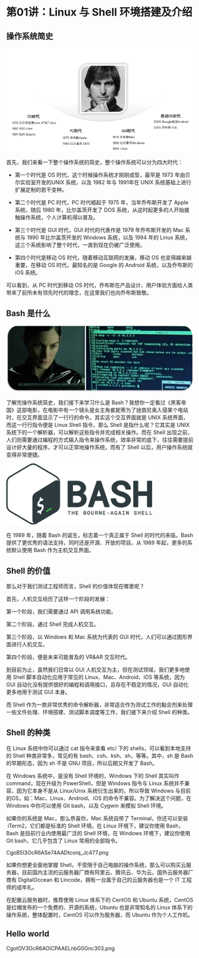 # 第01讲：Linux 与 Shell 环境搭建及介绍

## 操作系统简史 

![](/static/image/CgotOV3OcR2AGGnhAAFTLJlqgys080.png)

首先，我们来看一下整个操作系统的简史，整个操作系统可以分为四大时代：

* 第一个时代是 OS 时代，这个时候操作系统才刚刚成型，最早是 1973 年由贝尔实验室开发的UNIX 系统，以及 1982 年与 1991年在 UNIX 系统基础上进行扩展定制的若干变种。

* 第二个时代是 PC 时代，PC 时代崛起于 1975 年，当年乔布斯开发了 Apple 系统，随后 1980 年，比尔盖茨开发了 DOS 系统，从这时起更多的人开始接触操作系统，个人计算机得以普及。

* 第三个时代是 GUI 时代，GUI 时代的代表作是 1979 年乔布斯开发的 Mac 系统与 1990 年比尔盖茨开发的 Windows 系统，以及 1994 年的 Linux 系统，这三个系统影响了整个时代，一直到现在仍被广泛使用。

* 第四个时代是移动 OS 时代，随着移动互联网的发展，移动 OS 也变得越来越重要，在移动 OS 时代，最知名的是 Google 的 Android 系统，以及乔布斯的 iOS 系统。

可以看到，从 PC 时代到移动 OS 时代，乔布斯在产品设计、用户体验方面给人类带来了前所未有领先时代的理念，在这里我们也向乔布斯致敬。


## Bash 是什么

![](/static/image/CgoB5l3OcR2AV-1_AARjoDt0imA774.png)

了解完操作系统简史，我们接下来学习什么是 Bash？我想你一定看过《黑客帝国》这部电影，在电影中有一个镜头是女主角崔妮蒂为了拯救尼奥入侵某个电站时，在交互界面显示了一行行的命令，其实这个交互界面就是 UNIX 系统界面，而这一行行指令便是 Linux Shell 指令，那么 Shell 是指什么呢？它其实是 UNIX 系统下的一个解析器，可以解析这些指令并完成相关操作。而在 Shell 出现之前，人们则需要通过编程的方式输入指令来操作系统，效率非常的底下，往往需要提前设计好大量的程序，才可以正常地操作系统，而有了 Shell 以后，用户操作系统就变得非常便捷。

![](/static/image/CgotOV3OcR6AXUcsAACOQHI_BVM743.png)

在 1989 年，随着 Bash 的诞生，标志着一个真正属于 Shell 的时代的来临，Bash 提供了更优秀的语法支持，同时还是开源、开放的项目。从 1989 年起，更多的系统默认使用 Bash 作为主机交互界面。

## Shell 的价值

那么对于我们测试工程师而言，Shell 的价值体现在哪里呢？

首先，人机交互经历了这样一个阶段的发展：

第一个阶段，我们需要通过 API 调用系统功能。

第二个阶段，通过 Shell 完成人机交互。

第三个阶段，以 Windows 和 Mac 系统为代表的 GUI 时代，人们可以通过图形界面进行人机交互。

第四个阶段，便是未来可能普及的 VR&AR 交互时代。

到目前为止，虽然我们日常以 GUI 人机交互为主，但在测试领域，我们更多地使用 Shell 脚本自动化应用于常见的 Linux、Mac、Android、iOS 等系统，因为 GUI 自动化没有提供很好的编程和调用接口，且存在不稳定的情况，GUI 自动化更多地用于测试 GUI 本身。

而 Shell 作为一款非常优秀的命令解析器，非常适合作为测试工作的黏合剂来处理一些文件处理、环境搭建、测试脚本调度等工作，我们接下来介绍 Shell 的种类。

## Shell 的种类

在 Linux 系统中你可以通过 cat 指令来查看 etc/ 下的 shells，可以看到本地支持的 Shell 种类非常多，常见的有 bash、csh、ksh、sh，等等。其中，sh 是 Bash 的早期形态，因为 sh 不是 GNU 项目，所以后期又开发了 Bash。


在 Windows 系统中，是没有 Shell 环境的，Windows 下的 Shell 其实叫作 command，现在升级为 PowerShell，但是 Windows 指令与 Linux 系统并不兼容，因为它本身不是从 Linux/Unix 系统衍生出来的，所以导致 Windows 与目前的OS，如：Mac、Linux、Android、iOS 的命令不兼容。为了解决这个问题，在 Windows 中你可以使用 Git bash，以及 Cygwin 来模拟 Shell 环境。


如果你的系统是 Mac，那么恭喜你，Mac 系统自带了 Terminal，你还可以安装  iTerm2，它们都是标准的 Shell 环境。在 Linux 环境下，建议你使用 Bash，Bash 是目前行业内使用最广泛的 Shell 环境，在 Windows 环境下，建议你使用 Git bash，它几乎包含了 Linux 常用的全部指令。

CgoB5l3OcR6ASe74AADtcorq_Jc477.png

如果你想更全面地掌握 Shell，不受限于自己电脑的操作系统，那么可以购买云服务器，目前国内主流的云服务器厂商有阿里云、腾讯云、华为云。国外云服务器厂商有 DigitalOccean 和 Lincode，拥有一台属于自己的云服务器也是一个 IT 工程师的成年礼。


在配置云服务器时，推荐使用 Linux 体系下的 CentOS 和 Ubuntu 系统，CentOS 是红帽发布的一个免费的、开源的系统，Ubuntu 也是非常知名的 Linux 体系下的操作系统，整体配置时，CentOS 可以作为服务器，而 Ubuntu 作为个人工作机。

## Hello world

CgotOV3OcR6AOiCPAAELnbG0Gnc303.png

